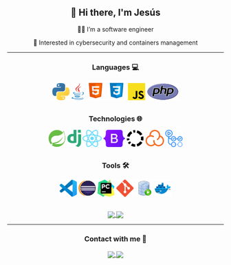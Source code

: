 <div align="center">

## 👋 Hi there, I'm Jesús

👨‍💻 I’m a software engineer

🔭 Interested in cybersecurity and containers management

---

### Languages 💻

<a margin="10" href="https://www.python.org" target="_blank"><img margin="10px" height="40" src="https://github.com/Jesusjbs/Jesusjbs/blob/main/svgs/Python.svg" alt="Python"></a>
<a margin="10" href="https://www.java.com" target="_blank"><img margin="10px" height="40" src="https://github.com/Jesusjbs/Jesusjbs/blob/main/svgs/Java.svg" alt="Java"></a>
<a margin="10" href="https://developer.mozilla.org/en-US/docs/Web/HTML" target="_blank"><img margin="10px" height="45" src="https://github.com/Jesusjbs/Jesusjbs/blob/main/svgs/HTML5.svg" alt="HTML 5"></a>
<a margin="10" href="https://developer.mozilla.org/en-US/docs/Web/CSS" target="_blank"><img margin="10px" height="45" src="https://github.com/Jesusjbs/Jesusjbs/blob/main/svgs/CSS3.svg" alt="CSS 3"></a>
<a margin="10" href="https://developer.mozilla.org/en-US/docs/Web/JavaScript" target="_blank"><img margin="10px" height="40" src="https://github.com/Jesusjbs/Jesusjbs/blob/main/svgs/JavaScript.svg" alt="JavaScript"></a>
<a margin="10" href="https://www.php.net" target="_blank"><img margin="10px" height="40" src="https://github.com/Jesusjbs/Jesusjbs/blob/main/svgs/PHP.svg" alt="PHP"></a>

##

### Technologies 🌐

<a margin="10" href="https://spring.io" target="_blank"><img margin="10px" height="40" src="https://github.com/Jesusjbs/Jesusjbs/blob/main/svgs/Spring.svg" alt="Spring"></a>
<a margin="10" href="https://www.djangoproject.com" target="_blank"><img margin="10px" height="40" src="https://github.com/Jesusjbs/Jesusjbs/blob/main/svgs/Django.svg" alt="Django"></a>
<a margin="10" href="https://reactjs.org" target="_blank"><img margin="10px" height="40" src="https://github.com/Jesusjbs/Jesusjbs/blob/main/svgs/React.svg" alt="React"></a>
<a margin="10" href="https://getbootstrap.com" target="_blank"><img margin="10px" height="40" src="https://github.com/Jesusjbs/Jesusjbs/blob/main/svgs/Bootstrap.svg" alt="Bootstrap"></a>
<a margin="10" href="https://www.codacy.com" target="_blank"><img margin="10px" height="40" src="https://github.com/Jesusjbs/Jesusjbs/blob/main/svgs/Codacy.svg" alt="Codacy"></a>
<a margin="10" href="https://sonarcloud.io" target="_blank"><img margin="10px" height="40" src="https://github.com/Jesusjbs/Jesusjbs/blob/main/svgs/SonarCloud.svg" alt="SonarCloud"></a>
<a margin="10" href="https://github.com/features/actions" target="_blank"><img margin="10px" height="40" src="https://github.com/Jesusjbs/Jesusjbs/blob/main/svgs/GitHubActions.svg" alt="GitHub Actions"></a>

##

### Tools 🛠

<a margin="10" href="https://code.visualstudio.com" target="_blank"><img margin="10px" height="40" src="https://github.com/Jesusjbs/Jesusjbs/blob/main/svgs/VisualStudioCode.svg" alt="VS Code"></a>
<a margin="10" href="https://www.eclipse.org" target="_blank"><img margin="10px" height="40" src="https://github.com/Jesusjbs/Jesusjbs/blob/main/svgs/Eclipse.svg" alt="Eclipse"></a>
<a margin="10" href="https://www.jetbrains.com/pycharm" target="_blank"><img margin="10px" height="40" src="https://github.com/Jesusjbs/Jesusjbs/blob/main/svgs/PyCharm.svg" alt="PyCharm"></a>
<a margin="10" href="https://git-scm.com" target="_blank"><img margin="10px" height="40" src="https://github.com/Jesusjbs/Jesusjbs/blob/main/svgs/Git.svg" alt="Git"></a>
<a margin="10" href="https://www.oracle.com/database/sqldeveloper" target="_blank"><img margin="10px" height="40" src="https://github.com/Jesusjbs/Jesusjbs/blob/main/svgs/SQLDeveloper.svg" alt="SQL Developer"></a>
<a margin="10" href="https://www.docker.com" target="_blank"><img margin="10px" height="40" src="https://github.com/Jesusjbs/Jesusjbs/blob/main/svgs/Docker.svg" alt="Docker"></a>

##

<a href="https://github-readme-stats.vercel.app/api?username=Jesusjbs&show_icons=true&count_private=true&theme=react">
  <img align="center" src="https://github-readme-stats.vercel.app/api?username=Jesusjbs&show_icons=true&count_private=true&theme=react" />
</a>
<a href="https://github-readme-stats.vercel.app/api/top-langs/?username=Jesusjbs&layout=compact&theme=react">
  <img align="center" src="https://github-readme-stats.vercel.app/api/top-langs/?username=Jesusjbs&layout=compact&theme=react" />
</a>

---

### Contact with me 📩

<a href="https://www.linkedin.com/in/jesusjbs" target="_blank">
  <img align="center" src="https://img.shields.io/badge/-LinkedIn-0A66C2?logo=linkedin" />
</a>
<a href="mailto:jesusbarbajbs@gmail.com" target="_blank">
  <img align="center" src="https://img.shields.io/badge/-Email-D14836?logo=gmail&logoColor=white" />
</a>
</div>
